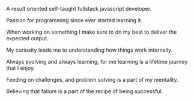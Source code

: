 A result oriented self-taught fullstack javascript developer.

Passion for programming since ever started learning it.

When working on something I make sure to do my best to deliver the expected output.

My curiosity leads me to understanding how things work internally.

Always evolving and always learning, for me learning is a lifetime journey that I enjoy.

Feeding on challenges, and problem solving is a part of my mentality.

Believing that failure is a part of the recipe of being successful.
